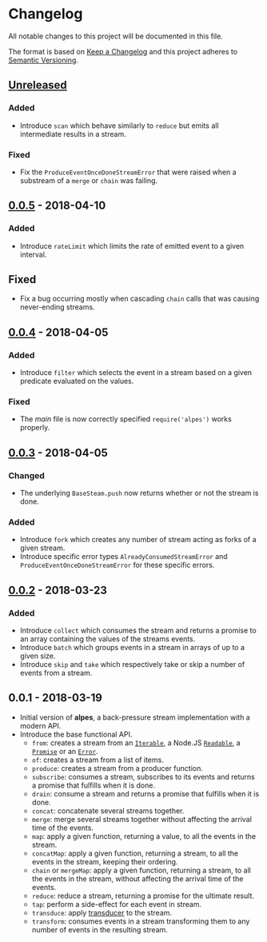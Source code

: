 # Changelog #

All notable changes to this project will be documented in this file.

The format is based on [Keep a Changelog](http://keepachangelog.com/en/1.0.0/)
and this project adheres to [Semantic Versioning](http://semver.org/spec/v2.0.0.html).

## [Unreleased](https://github.com/craft-ai/alpes/compare/v0.0.5...HEAD) ##

### Added ###

- Introduce `scan` which behave similarly to `reduce` but emits all intermediate results in a stream.

### Fixed ###

- Fix the `ProduceEventOnceDoneStreamError` that were raised when a substream of a `merge` or `chain` was failing.

## [0.0.5](https://github.com/craft-ai/alpes/compare/v0.0.4...v0.0.5) - 2018-04-10 ##

### Added ###

- Introduce `rateLimit` which limits the rate of emitted event to a given interval.

## Fixed ##

- Fix a bug occurring mostly when cascading `chain` calls that was causing never-ending streams.

## [0.0.4](https://github.com/craft-ai/alpes/compare/v0.0.3...v0.0.4) - 2018-04-05 ##

### Added ###

- Introduce `filter` which selects the event in a stream based on a given predicate evaluated on the values.

### Fixed ###

- The _main_ file is now correctly specified `require('alpes')` works properly.

## [0.0.3](https://github.com/craft-ai/alpes/compare/v0.0.2...v0.0.3) - 2018-04-05 ##

### Changed ###

- The underlying `BaseSteam.push` now returns whether or not the stream is done.

### Added ###

- Introduce `fork` which creates any number of stream acting as forks of a given stream.
- Introduce specific error types `AlreadyConsumedStreamError` and `ProduceEventOnceDoneStreamError` for these specific errors.

## [0.0.2](https://github.com/craft-ai/alpes/compare/v0.0.1...v0.0.2) - 2018-03-23 ##

### Added ###

- Introduce `collect` which consumes the stream and returns a promise to an array containing the values of the streams events.
- Introduce `batch` which groups events in a stream in arrays of up to a given size.
- Introduce `skip` and `take` which respectively take or skip a number of events from a stream.

## 0.0.1 - 2018-03-19 ##

- Initial version of **alpes**, a back-pressure stream implementation with a modern API.
- Introduce the base functional API.
  - `from`: creates a stream from an [`Iterable`](https://developer.mozilla.org/en/docs/Web/JavaScript/Guide/iterable), a Node.JS [`Readable`](https://nodejs.org/api/stream.html#stream_readable_streams), a [`Promise`](https://developer.mozilla.org/en/docs/Web/JavaScript/Reference/Global_Objects/Promise) or an [`Error`](https://developer.mozilla.org/en-US/docs/Web/JavaScript/Reference/Global_Objects/Error).
  - `of`: creates a stream from a list of items.
  - `produce`: creates a stream from a producer function.
  - `subscribe`: consumes a stream, subscribes to its events and returns a promise that fulfills when it is done.
  - `drain`: consume a stream and returns a promise that fulfills when it is done.
  - `concat`: concatenate several streams together.
  - `merge`: merge several streams together without affecting the arrival time of the events.
  - `map`: apply a given function, returning a value, to all the events in the stream.
  - `concatMap`: apply a given function, returning a stream, to all the events in the stream, keeping their ordering.
  - `chain` or `mergeMap`: apply a given function, returning a stream, to all the events in the stream, without affecting the arrival time of the events.
  - `reduce`: reduce a stream, returning a promise for the ultimate result.
  - `tap`: perform a side-effect for each event in stream.
  - `transduce`: apply [transducer](https://medium.com/@roman01la/understanding-transducers-in-javascript-3500d3bd9624) to the stream.
  - `transform`: consumes events in a stream transforming them to any number of events in the resulting stream.
